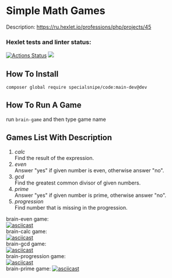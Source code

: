 # Simple Math Games
Description: https://ru.hexlet.io/professions/php/projects/45
### Hexlet tests and linter status:

[![Actions Status](https://github.com/specialsnipe/php-project-lvl1/workflows/hexlet-check/badge.svg)](https://github.com/specialsnipe/php-project-lvl1/actions)
<a href="https://codeclimate.com/github/specialsnipe/php-project-lvl1/maintainability"><img src="https://api.codeclimate.com/v1/badges/c51e3eb8ec73b646e595/maintainability" /></a>

## How To Install
`composer global require specialsnipe/code:main-dev@dev`
## How To Run A Game
run `brain-game` and then type game name
## Games List With Description
1. *calc*\
   Find the result of the expression.
2. *even*\
   Answer "yes" if given number is even, otherwise answer "no".
3. *gcd*\
   Find the greatest common divisor of given numbers.
4. *prime*\
   Answer "yes" if given number is prime, otherwise answer "no".
5. *progression*\
   Find number that is missing in the progression.

brain-even game: \
[![asciicast](https://asciinema.org/a/2TrFsifP9bzK8p1mgxF072py1.svg)](https://asciinema.org/a/2TrFsifP9bzK8p1mgxF072py1) \
brain-calc game: \
[![asciicast](https://asciinema.org/a/1XshlmMWZu8eFT1JppiZ0Kwxf.svg)](https://asciinema.org/a/1XshlmMWZu8eFT1JppiZ0Kwxf) \
brain-gcd game: \
[![asciicast](https://asciinema.org/a/eckIoSQqYVtwMwWQdlqdnJEnn.svg)](https://asciinema.org/a/eckIoSQqYVtwMwWQdlqdnJEnn) \
brain-progression game: \
[![asciicast](https://asciinema.org/a/hFXYQKzjZmhGSF6kVf7Iy3gL3.svg)](https://asciinema.org/a/hFXYQKzjZmhGSF6kVf7Iy3gL3) \
brain-prime game:
[![asciicast](https://asciinema.org/a/1oJZnra8OTFjipuz9S5t1DuHq.svg)](https://asciinema.org/a/1oJZnra8OTFjipuz9S5t1DuHq) 


